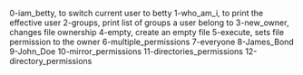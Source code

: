 0-iam_betty, to switch current user to betty
1-who_am_i, to print the effective user
2-groups, print list of groups a user belong to
3-new_owner, changes file ownership
4-empty, create an empty file
5-execute, sets file permission to the owner
6-multiple_permissions
7-everyone
8-James_Bond
9-John_Doe
10-mirror_permissions
11-directories_permissions
12-directory_permissions

